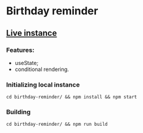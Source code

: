 # Birthday reminder

## [Live instance](https://jam-birthday-reminder.netlify.app/)

### Features:

- useState;
- conditional rendering.
### Initializing local instance

```
cd birthday-reminder/ && npm install && npm start
```

### Building

```
cd birthday-reminder/ && npm run build
```
